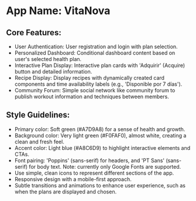 # **App Name**: VitaNova

## Core Features:

- User Authentication: User registration and login with plan selection.
- Personalized Dashboard: Conditional dashboard content based on user's selected health plan.
- Interactive Plan Display: Interactive plan cards with 'Adquirir' (Acquire) button and detailed information.
- Recipe Display: Display recipes with dynamically created card components and time availability labels (e.g., 'Disponible por 7 días').
- Community Forum: Simple social network like community forum to publish workout information and techniques between members.

## Style Guidelines:

- Primary color: Soft green (#A7D9A8) for a sense of health and growth.
- Background color: Very light green (#F0FAF0), almost white, creating a clean and fresh feel.
- Accent color: Light blue (#A8C6D9) to highlight interactive elements and CTAs.
- Font pairing: 'Poppins' (sans-serif) for headers, and 'PT Sans' (sans-serif) for body text. Note: currently only Google Fonts are supported.
- Use simple, clean icons to represent different sections of the app.
- Responsive design with a mobile-first approach.
- Subtle transitions and animations to enhance user experience, such as when the plans are displayed and chosen.